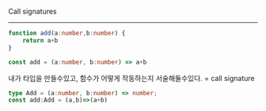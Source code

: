 Call signatures
___

```ts
function add(a:number,b:number) {
    return a+b
}
```

```ts
const add = (a:number, b:number) => a+b
```

내가 타입을 만들수있고, 함수가 어떻게 작동하는지 서술해둘수있다. = call signature


```ts
type Add = (a:number, b:number) => number;
const add:Add = (a,b)=>(a+b)
```









